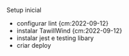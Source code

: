 Setup inicial

- configurar lint {cm:2022-09-12}
- instalar TawillWind {cm:2022-09-12}
- instalar jest e testing libary
- criar deploy
